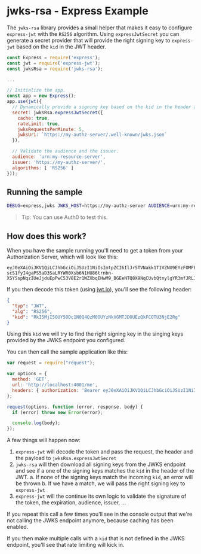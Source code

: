 # jwks-rsa - Express Example

The `jwks-rsa` library provides a small helper that makes it easy to configure `express-jwt` with the `RS256` algorithm. Using `expressJwtSecret` you can generate a secret provider that will provide the right signing key to `express-jwt` based on the `kid` in the JWT header.

```js
const Express = require('express');
const jwt = require('express-jwt');
const jwksRsa = require('jwks-rsa');

...

// Initialize the app.
const app = new Express();
app.use(jwt({
  // Dynamically provide a signing key based on the kid in the header and the singing keys provided by the JWKS endpoint.
  secret: jwksRsa.expressJwtSecret({
    cache: true,
    rateLimit: true,
    jwksRequestsPerMinute: 5,
    jwksUri: `https://my-authz-server/.well-known/jwks.json`
  }),

  // Validate the audience and the issuer.
  audience: 'urn:my-resource-server',
  issuer: 'https://my-authz-server/',
  algorithms: [ 'RS256' ]
}));
```

## Running the sample

```bash
DEBUG=express,jwks JWKS_HOST=https://my-authz-server AUDIENCE=urn:my-resource-server ISSUER=https://my-authz-server/ node server.js
```

> Tip: You can use Auth0 to test this.

## How does this work?

When you have the sample running you'll need to get a token from your Authorization Server, which will look like this:

```
eyJ0eXAiOiJKV1QiLCJhbGciOiJSUzI1NiIsImtpZCI6IlJrSTVNakk1T1VZNU9EYzFOMFE0UXpNME9VWXpOa1ZHTVRKRE9VRXpRa0ZDT1RVM05qRTJSZyJ9.eyJpc3MiOiJodHRwczovL3NhbmRyaW5vLmF1dGgwLmNvbS8iLCJzdWIiOiJhdXRoMHw1NjMyNTAxZjQ2OGYwZjE3NTZmNGNhYjAiLCJhdWQiOiJQN2JhQnRTc3JmQlhPY3A5bHlsMUZEZVh0ZmFKUzRyViIsImV4cCI6MTQ2ODk2NDkyNiwiaWF0IjoxNDY4OTI4OTI2fQ.NaNeRSDCNu522u4hcVhV65plQOiGPStgSzVW4vR0liZYQBlZ_3OKqCmHXsu28NwVHW7_KfVgOz4m3BK6eMDZk50dAKf9LQzHhiG8acZLzm5bNMU3iobSAJdRhweRht544ZJkzJ-scS1fyI4gaPS5aD3SaLRYWR0Xsb6N1HU86trnbn-XSYSspNqzIUeJjduEpPwC53V8E2r1WZXbqEHwM9_BGEeNTQ8X9NqCUvbQtnylgYR3mfJRL14JsCWNFmmamgNNHAI0uAJo84mu_03I25eVuCK0VYStLPd0XFEyMVFpk48Bg9KNWLMZ7OUGTB_uv_1u19wKYtqeTbt9m1YcPMQ
```

If you then decode this token (using [jwt.io](https://jwt.io)), you'll see the following header:

```json
{
  "typ": "JWT",
  "alg": "RS256",
  "kid": "RkI5MjI5OUY5ODc1N0Q4QzM0OUYzNkVGMTJDOUEzQkFCOTU3NjE2Rg"
}
```

Using this `kid` we will try to find the right signing key in the singing keys provided by the JWKS endpoint you configured.

You can then call the sample application like this:

```js
var request = require("request");

var options = {
  method: 'GET',
  url: 'http://localhost:4001/me',
  headers: { authorization: 'Bearer eyJ0eXAiOiJKV1QiLCJhbGciOiJSUzI1NiIsImtpZCI...' }
};

request(options, function (error, response, body) {
  if (error) throw new Error(error);

  console.log(body);
});
```

A few things will happen now:

 1. `express-jwt` will decode the token and pass the request, the header and the payload to `jwksRsa.expressJwtSecret`
 2. `jwks-rsa` will then download all signing keys from the JWKS endpoint and see if a one of the signing keys matches the `kid` in the header of the JWT.
   a. If none of the signing keys match the incoming `kid`, an error will be thrown
   b. If we have a match, we will pass the right signing key to `express-jwt`
 3. `express-jwt` will the continue its own logic to validate the signature of the token, the expiration, audience, issuer, ...

If you repeat this call a few times you'll see in the console output that we're not calling the JWKS endpoint anymore, because caching has been enabled.

If you then make multiple calls with a `kid` that is not defined in the JWKS endpoint, you'll see that rate limiting will kick in.
